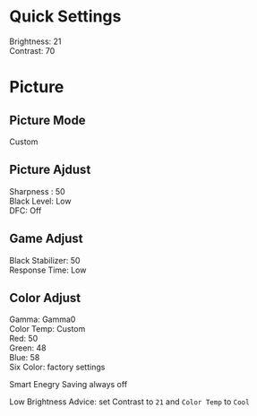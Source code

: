  # Quick Settings
  Brightness: 21<br/>
  Contrast: 70


  # Picture
  ## Picture Mode
  Custom

  ## Picture Ajdust
  Sharpness : 50</br>
  Black Level: Low</br>
  DFC: Off

  ## Game Adjust
  Black Stabilizer: 50<br/>
  Response Time: Low

  ## Color Adjust
  Gamma: Gamma0 <br/>
  Color Temp: Custom<br/>
  Red: 50<br/>
  Green: 48<br/>
  Blue: 58<br/>
  Six Color: factory settings

Smart Enegry Saving always off<br/>

Low Brightness Advice: set Contrast to `21` and `Color Temp` to `Cool`